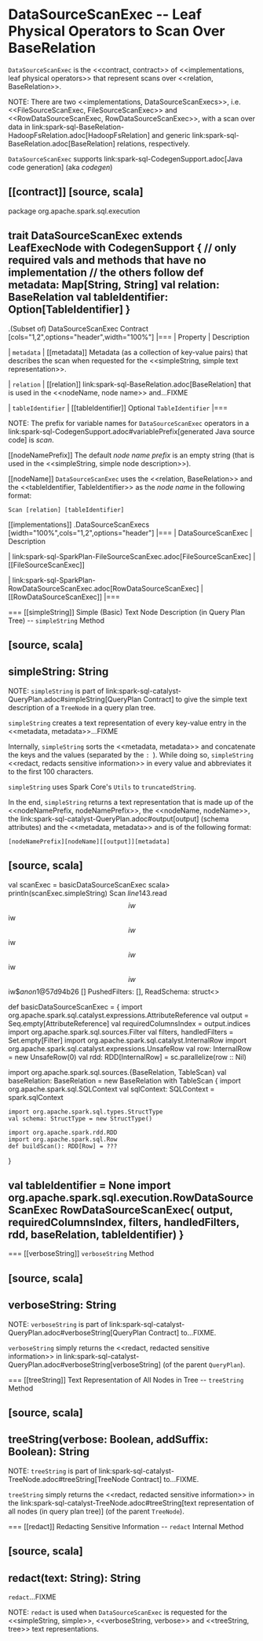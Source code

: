 # DataSourceScanExec -- Leaf Physical Operators to Scan Over BaseRelation

`DataSourceScanExec` is the <<contract, contract>> of <<implementations, leaf physical operators>> that represent scans over <<relation, BaseRelation>>.

NOTE: There are two <<implementations, DataSourceScanExecs>>, i.e. <<FileSourceScanExec, FileSourceScanExec>> and <<RowDataSourceScanExec, RowDataSourceScanExec>>, with a scan over data in link:spark-sql-BaseRelation-HadoopFsRelation.adoc[HadoopFsRelation] and generic link:spark-sql-BaseRelation.adoc[BaseRelation] relations, respectively.

`DataSourceScanExec` supports link:spark-sql-CodegenSupport.adoc[Java code generation] (aka _codegen_)

[[contract]]
[source, scala]
----
package org.apache.spark.sql.execution

trait DataSourceScanExec extends LeafExecNode with CodegenSupport {
  // only required vals and methods that have no implementation
  // the others follow
  def metadata: Map[String, String]
  val relation: BaseRelation
  val tableIdentifier: Option[TableIdentifier]
}
----

.(Subset of) DataSourceScanExec Contract
[cols="1,2",options="header",width="100%"]
|===
| Property
| Description

| `metadata`
| [[metadata]] Metadata (as a collection of key-value pairs) that describes the scan when requested for the <<simpleString, simple text representation>>.

| `relation`
| [[relation]] link:spark-sql-BaseRelation.adoc[BaseRelation] that is used in the <<nodeName, node name>> and...FIXME

| `tableIdentifier`
| [[tableIdentifier]] Optional `TableIdentifier`
|===

NOTE: The prefix for variable names for `DataSourceScanExec` operators in a link:spark-sql-CodegenSupport.adoc#variablePrefix[generated Java source code] is *scan*.

[[nodeNamePrefix]]
The default *node name prefix* is an empty string (that is used in the <<simpleString, simple node description>>).

[[nodeName]]
`DataSourceScanExec` uses the <<relation, BaseRelation>> and the <<tableIdentifier, TableIdentifier>> as the *node name* in the following format:

```
Scan [relation] [tableIdentifier]
```

[[implementations]]
.DataSourceScanExecs
[width="100%",cols="1,2",options="header"]
|===
| DataSourceScanExec
| Description

| link:spark-sql-SparkPlan-FileSourceScanExec.adoc[FileSourceScanExec]
| [[FileSourceScanExec]]

| link:spark-sql-SparkPlan-RowDataSourceScanExec.adoc[RowDataSourceScanExec]
| [[RowDataSourceScanExec]]
|===

=== [[simpleString]] Simple (Basic) Text Node Description (in Query Plan Tree) -- `simpleString` Method

[source, scala]
----
simpleString: String
----

NOTE: `simpleString` is part of link:spark-sql-catalyst-QueryPlan.adoc#simpleString[QueryPlan Contract] to give the simple text description of a `TreeNode` in a query plan tree.

`simpleString` creates a text representation of every key-value entry in the <<metadata, metadata>>...FIXME

Internally, `simpleString` sorts the <<metadata, metadata>> and concatenate the keys and the values (separated by the `: `). While doing so, `simpleString` <<redact, redacts sensitive information>> in every value and abbreviates it to the first 100 characters.

`simpleString` uses Spark Core's `Utils` to `truncatedString`.

In the end, `simpleString` returns a text representation that is made up of the <<nodeNamePrefix, nodeNamePrefix>>, the <<nodeName, nodeName>>, the link:spark-sql-catalyst-QueryPlan.adoc#output[output] (schema attributes) and the <<metadata, metadata>> and is of the following format:

```
[nodeNamePrefix][nodeName][[output]][metadata]
```

[source, scala]
----
val scanExec = basicDataSourceScanExec
scala> println(scanExec.simpleString)
Scan $line143.$read$$iw$$iw$$iw$$iw$$iw$$iw$$iw$$iw$$anon$1@57d94b26 [] PushedFilters: [], ReadSchema: struct<>

def basicDataSourceScanExec = {
  import org.apache.spark.sql.catalyst.expressions.AttributeReference
  val output = Seq.empty[AttributeReference]
  val requiredColumnsIndex = output.indices
  import org.apache.spark.sql.sources.Filter
  val filters, handledFilters = Set.empty[Filter]
  import org.apache.spark.sql.catalyst.InternalRow
  import org.apache.spark.sql.catalyst.expressions.UnsafeRow
  val row: InternalRow = new UnsafeRow(0)
  val rdd: RDD[InternalRow] = sc.parallelize(row :: Nil)

  import org.apache.spark.sql.sources.{BaseRelation, TableScan}
  val baseRelation: BaseRelation = new BaseRelation with TableScan {
    import org.apache.spark.sql.SQLContext
    val sqlContext: SQLContext = spark.sqlContext

    import org.apache.spark.sql.types.StructType
    val schema: StructType = new StructType()

    import org.apache.spark.rdd.RDD
    import org.apache.spark.sql.Row
    def buildScan(): RDD[Row] = ???
  }

  val tableIdentifier = None
  import org.apache.spark.sql.execution.RowDataSourceScanExec
  RowDataSourceScanExec(
    output, requiredColumnsIndex, filters, handledFilters, rdd, baseRelation, tableIdentifier)
}
----

=== [[verboseString]] `verboseString` Method

[source, scala]
----
verboseString: String
----

NOTE: `verboseString` is part of link:spark-sql-catalyst-QueryPlan.adoc#verboseString[QueryPlan Contract] to...FIXME.

`verboseString` simply returns the <<redact, redacted sensitive information>> in link:spark-sql-catalyst-QueryPlan.adoc#verboseString[verboseString] (of the parent `QueryPlan`).

=== [[treeString]] Text Representation of All Nodes in Tree -- `treeString` Method

[source, scala]
----
treeString(verbose: Boolean, addSuffix: Boolean): String
----

NOTE: `treeString` is part of link:spark-sql-catalyst-TreeNode.adoc#treeString[TreeNode Contract] to...FIXME.

`treeString` simply returns the <<redact, redacted sensitive information>> in the link:spark-sql-catalyst-TreeNode.adoc#treeString[text representation of all nodes (in query plan tree)] (of the parent `TreeNode`).

=== [[redact]] Redacting Sensitive Information -- `redact` Internal Method

[source, scala]
----
redact(text: String): String
----

`redact`...FIXME

NOTE: `redact` is used when `DataSourceScanExec` is requested for the <<simpleString, simple>>, <<verboseString, verbose>> and <<treeString, tree>> text representations.
